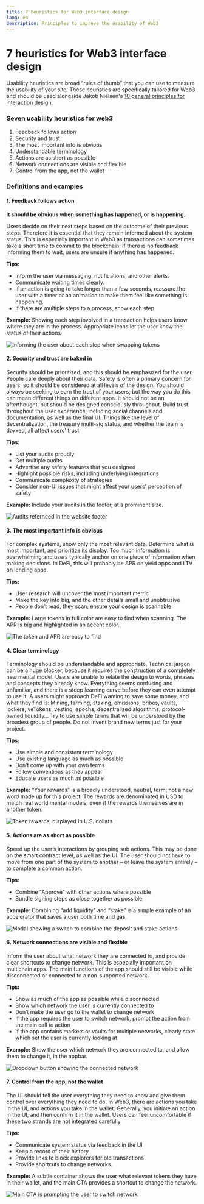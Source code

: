 ```yaml
---
title: 7 heuristics for Web3 interface design
lang: en
description: Principles to improve the usability of Web3
---
```


# 7 heuristics for Web3 interface design

Usability heuristics are broad “rules of thumb” that you can use to measure the usability of your site. These heuristics are specifically tailored for Web3 and should be used alongside Jakob Nielsen's [10 general principles for interaction design](https://www.nngroup.com/articles/ten-usability-heuristics/).

### Seven usability heuristics for web3 <a href="#seven-usability-heuristics-for-web3" id="seven-usability-heuristics-for-web3"></a>

1. Feedback follows action
2. Security and trust
3. The most important info is obvious
4. Understandable terminology
5. Actions are as short as possible
6. Network connections are visible and flexible
7. Control from the app, not the wallet

### Definitions and examples <a href="#definitions-and-examples" id="definitions-and-examples"></a>

#### 1. Feedback follows action <a href="#feedback-follows-action" id="feedback-follows-action"></a>

**It should be obvious when something has happened, or is happening.**

Users decide on their next steps based on the outcome of their previous steps. Therefore it is essential that they remain informed about the system status. This is especially important in Web3 as transactions can sometimes take a short time to commit to the blockchain. If there is no feedback informing them to wait, users are unsure if anything has happened.

**Tips:**

* Inform the user via messaging, notifications, and other alerts.
* Communicate waiting times clearly.
* If an action is going to take longer than a few seconds, reassure the user with a timer or an animation to make them feel like something is happening.
* If there are multiple steps to a process, show each step.

**Example:** Showing each step involved in a transaction helps users know where they are in the process. Appropriate icons let the user know the status of their actions.

![Informing the user about each step when swapping tokens](../../../../public/content/developers/docs/design-and-ux/heuristics-for-web3/Image1.png)

#### 2. Security and trust are baked in <a href="#security-and-trust-are-backed-in" id="security-and-trust-are-backed-in"></a>

Security should be prioritized, and this should be emphasized for the user. People care deeply about their data. Safety is often a primary concern for users, so it should be considered at all levels of the design. You should always be seeking to earn the trust of your users, but the way you do this can mean different things on different apps. It should not be an afterthought, but should be designed consciously throughout. Build trust throughout the user experience, including social channels and documentation, as well as the final UI. Things like the level of decentralization, the treasury multi-sig status, and whether the team is doxxed, all affect users' trust

**Tips:**

* List your audits proudly
* Get multiple audits
* Advertise any safety features that you designed
* Highlight possible risks, including underlying integrations
* Communicate complexity of strategies
* Consider non-UI issues that might affect your users' perception of safety

**Example:** Include your audits in the footer, at a prominent size.

![Audits refernced in the website footer](../../../../public/content/developers/docs/design-and-ux/heuristics-for-web3/Image2.png)

#### 3. The most important info is obvious <a href="#the-most-important-info-is-obvious" id="the-most-important-info-is-obvious"></a>

For complex systems, show only the most relevant data. Determine what is most important, and prioritize its display. Too much information is overwhelming and users typically anchor on one piece of information when making decisions. In DeFi, this will probably be APR on yield apps and LTV on lending apps.

**Tips:**

* User research will uncover the most important metric
* Make the key info big, and the other details small and unobtrusive
* People don’t read, they scan; ensure your design is scannable

**Example:** Large tokens in full color are easy to find when scanning. The APR is big and highlighted in an accent color.

![The token and APR are easy to find](../../../../public/content/developers/docs/design-and-ux/heuristics-for-web3/Image3.png)

#### 4. Clear terminology <a href="#clear-terminology" id="clear-terminology"></a>

Terminology should be understandable and appropriate. Technical jargon can be a huge blocker, because it requires the construction of a completely new mental model. Users are unable to relate the design to words, phrases and concepts they already know. Everything seems confusing and unfamiliar, and there is a steep learning curve before they can even attempt to use it. A users might approach DeFi wanting to save some money, and what they find is: Mining, farming, staking, emissions, bribes, vaults, lockers, veTokens, vesting, epochs, decentralized algorithms, protocol-owned liquidity… Try to use simple terms that will be understood by the broadest group of people. Do not invent brand new terms just for your project.

**Tips:**

* Use simple and consistent terminology
* Use existing language as much as possible
* Don’t come up with your own terms
* Follow conventions as they appear
* Educate users as much as possible

**Example:** “Your rewards” is a broadly understood, neutral, term; not a new word made up for this project. The rewards are denominated in USD to match real world mental models, even if the rewards themselves are in another token.

![Token rewards, displayed in U.S. dollars](../../../../public/content/developers/docs/design-and-ux/heuristics-for-web3/Image4.png)

#### 5. Actions are as short as possible <a href="#actions-are-as-short-as-possible" id="actions-are-as-short-as-possible"></a>

Speed up the user’s interactions by grouping sub actions. This may be done on the smart contract level, as well as the UI. The user should not have to move from one part of the system to another – or leave the system entirely – to complete a common action.

**Tips:**

* Combine "Approve" with other actions where possible
* Bundle signing steps as close together as possible

**Example:** Combining “add liquidity” and “stake” is a simple example of an accelerator that saves a user both time and gas.

![Modal showing a switch to combine the deposit and stake actions](../../../../public/content/developers/docs/design-and-ux/heuristics-for-web3/Image5.png)

#### 6. Network connections are visible and flexible <a href="#network-connections-are-visible-and-flexible" id="network-connections-are-visible-and-flexible"></a>

Inform the user about what network they are connected to, and provide clear shortcuts to change network. This is especially important on multichain apps. The main functions of the app should still be visible while disconnected or connected to a non-supported network.

**Tips:**

* Show as much of the app as possible while disconnected
* Show which network the user is currently connected to
* Don’t make the user go to the wallet to change network
* If the app requires the user to switch network, prompt the action from the main call to action
* If the app contains markets or vaults for multiple networks, clearly state which set the user is currently looking at

**Example:** Show the user which network they are connected to, and allow them to change it, in the appbar.

![Dropdown button showing the connected network](../../../../public/content/developers/docs/design-and-ux/heuristics-for-web3/Image6.png)

#### 7. Control from the app, not the wallet <a href="#control-from-the-app-not-the-wallet" id="control-from-the-app-not-the-wallet"></a>

The UI should tell the user everything they need to know and give them control over everything they need to do. In Web3, there are actions you take in the UI, and actions you take in the wallet. Generally, you initiate an action in the UI, and then confirm it in the wallet. Users can feel uncomfortable if these two strands are not integrated carefully.

**Tips:**

* Communicate system status via feedback in the UI
* Keep a record of their history
* Provide links to block explorers for old transactions
* Provide shortcuts to change networks.

**Example:** A subtle container shows the user what relevant tokens they have in their wallet, and the main CTA provides a shortcut to change the network.

![Main CTA is prompting the user to switch network](../../../../public/content/developers/docs/design-and-ux/heuristics-for-web3/Image7.png)
